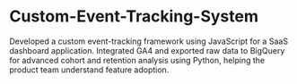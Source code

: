 # Custom-Event-Tracking-System
Developed a custom event-tracking framework using JavaScript for a SaaS dashboard application. Integrated GA4 and exported raw data to BigQuery for advanced cohort and retention analysis using Python, helping the product team understand feature adoption.
